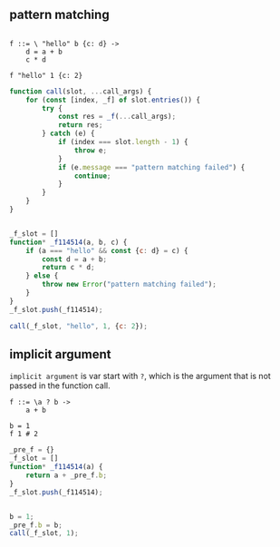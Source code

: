 

## pattern matching

```sap

f ::= \ "hello" b {c: d} ->
    d = a + b
    c * d

f "hello" 1 {c: 2}
```

```js
function call(slot, ...call_args) {
    for (const [index, _f] of slot.entries()) {
        try {
            const res = _f(...call_args);
            return res;
        } catch (e) {
            if (index === slot.length - 1) {
                throw e;
            }
            if (e.message === "pattern matching failed") {
                continue;
            }
        }
    }
}


_f_slot = []
function* _f114514(a, b, c) {
    if (a === "hello" && const {c: d} = c) {
        const d = a + b;
        return c * d;
    } else {
        throw new Error("pattern matching failed");
    }
}
_f_slot.push(_f114514);

call(_f_slot, "hello", 1, {c: 2});
```

## implicit argument

`implicit argument` is var start with `?`, which is the argument that is not passed in the function call.

```sap
f ::= \a ? b ->
    a + b

b = 1
f 1 # 2
```

```js
_pre_f = {}
_f_slot = []
function* _f114514(a) {
    return a + _pre_f.b;
}
_f_slot.push(_f114514);


b = 1;
_pre_f.b = b;
call(_f_slot, 1);
```